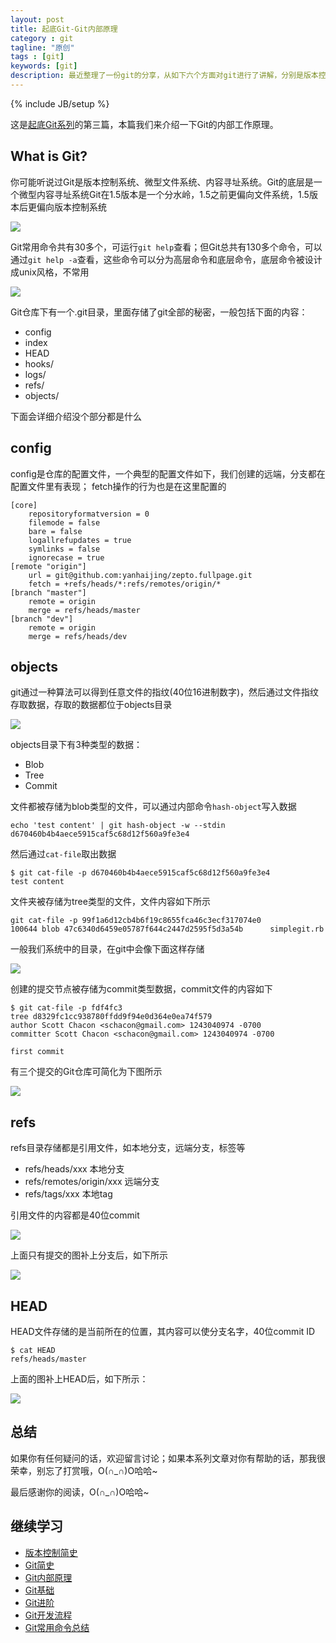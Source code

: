 ```yaml
---
layout: post
title: 起底Git-Git内部原理
category : git
tagline: "原创"
tags : [git]
keywords: [git]
description: 最近整理了一份git的分享，从如下六个方面对git进行了讲解，分别是版本控制简史，Git简史，Git内部原理，Git基础，Git进阶，Git开发流程
---
```

{% include JB/setup %}

这是[起底Git系列](http://yanhaijing.com/git/2017/01/19/deep-git-0/)的第三篇，本篇我们来介绍一下Git的内部工作原理。

## What is Git?
你可能听说过Git是版本控制系统、微型文件系统、内容寻址系统。Git的底层是一个微型内容寻址系统Git在1.5版本是一个分水岭，1.5之前更偏向文件系统，1.5版本后更偏向版本控制系统

![]({{BLOG_IMG}}463.png)

Git常用命令共有30多个，可运行`git help`查看；但Git总共有130多个命令，可以通过`git help -a`查看，这些命令可以分为高层命令和底层命令，底层命令被设计成unix风格，不常用

![]({{BLOG_IMG}}464.png)

Git仓库下有一个.git目录，里面存储了git全部的秘密，一般包括下面的内容：

- config
- index
- HEAD
- hooks/
- logs/
- refs/
- objects/

下面会详细介绍没个部分都是什么

## config
config是仓库的配置文件，一个典型的配置文件如下，我们创建的远端，分支都在配置文件里有表现；
fetch操作的行为也是在这里配置的

    [core]
        repositoryformatversion = 0
        filemode = false
        bare = false
        logallrefupdates = true
        symlinks = false
        ignorecase = true
    [remote "origin"]
        url = git@github.com:yanhaijing/zepto.fullpage.git
        fetch = +refs/heads/*:refs/remotes/origin/*
    [branch "master"]
        remote = origin
        merge = refs/heads/master
    [branch "dev"]
        remote = origin
        merge = refs/heads/dev

## objects
git通过一种算法可以得到任意文件的指纹(40位16进制数字)，然后通过文件指纹存取数据，存取的数据都位于objects目录

![]({{BLOG_IMG}}465.png)

objects目录下有3种类型的数据：

- Blob
- Tree
- Commit

文件都被存储为blob类型的文件，可以通过内部命令`hash-object`写入数据

    echo 'test content' | git hash-object -w --stdin
    d670460b4b4aece5915caf5c68d12f560a9fe3e4

然后通过`cat-file`取出数据

    $ git cat-file -p d670460b4b4aece5915caf5c68d12f560a9fe3e4
    test content

文件夹被存储为tree类型的文件，文件内容如下所示

    git cat-file -p 99f1a6d12cb4b6f19c8655fca46c3ecf317074e0
    100644 blob 47c6340d6459e05787f644c2447d2595f5d3a54b      simplegit.rb

一般我们系统中的目录，在git中会像下面这样存储

![]({{BLOG_IMG}}466.png)

创建的提交节点被存储为commit类型数据，commit文件的内容如下

    $ git cat-file -p fdf4fc3
    tree d8329fc1cc938780ffdd9f94e0d364e0ea74f579
    author Scott Chacon <schacon@gmail.com> 1243040974 -0700
    committer Scott Chacon <schacon@gmail.com> 1243040974 -0700

    first commit

有三个提交的Git仓库可简化为下图所示

![]({{BLOG_IMG}}467.png)

## refs
refs目录存储都是引用文件，如本地分支，远端分支，标签等

- refs/heads/xxx 本地分支
- refs/remotes/origin/xxx 远端分支
- refs/tags/xxx 本地tag

引用文件的内容都是40位commit

![]({{BLOG_IMG}}470.png)

上面只有提交的图补上分支后，如下所示

![]({{BLOG_IMG}}468.png)

## HEAD
HEAD文件存储的是当前所在的位置，其内容可以使分支名字，40位commit ID

    $ cat HEAD
    refs/heads/master

上面的图补上HEAD后，如下所示：

![]({{BLOG_IMG}}469.png)

## 总结
如果你有任何疑问的话，欢迎留言讨论；如果本系列文章对你有帮助的话，那我很荣幸，别忘了打赏哦，O(∩_∩)O哈哈~

最后感谢你的阅读，O(∩_∩)O哈哈~

## 继续学习
- [版本控制简史](http://yanhaijing.com/git/2017/01/19/deep-git-1/)
- [Git简史](http://yanhaijing.com/git/2017/01/19/deep-git-2/)
- [Git内部原理](http://yanhaijing.com/git/2017/02/08/deep-git-3/)
- [Git基础](http://yanhaijing.com/git/2017/02/09/deep-git-4/)
- [Git进阶](http://yanhaijing.com/git/2017/02/09/deep-git-5/)
- [Git开发流程](http://yanhaijing.com/git/2017/02/09/deep-git-6/)
- [Git常用命令总结](http://yanhaijing.com/git/2014/11/01/my-git-note/)
